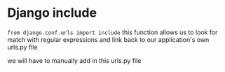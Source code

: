 
# Django include
`from django.conf.urls import include`
this function allows us to look for match with regular expressions and link back to our application's own urls.py file

we will have to manually add in this urls.py file